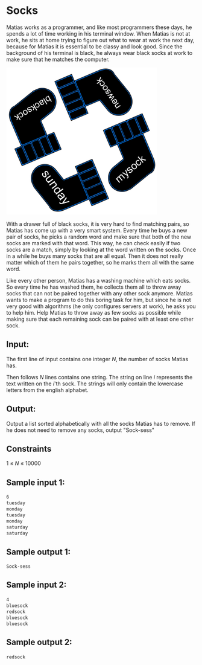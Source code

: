 # Socks
Matias works as a programmer, and like most programmers these days, he spends a lot of time working in his terminal window.
When Matias is not at work, he sits at home trying to figure out what to wear at work the next day, because for Matias it is essential to be classy and look good.
Since the background of his terminal is black, he always wear black socks at work to make sure that he matches the computer.


![](../images/socks.png)

With a drawer full of black socks, it is very hard to find matching pairs, so Matias has come up with a very smart system.
Every time he buys a new pair of socks, he picks a random word and make sure that both of the new socks are marked with that word.
This way, he can check easily if two socks are a match, simply by looking at the word written on the socks.
Once in a while he buys many socks that are all equal.
Then it does not really matter which of them he pairs together, so he marks them all with the same word.


Like every other person, Matias has a washing machine which eats socks.
So every time he has washed them, he collects them all to throw away socks that can not be paired together with any other sock anymore.
Matias wants to make a program to do this boring task for him, but since he is not very good with algorithms (he only configures servers at work), he asks you to help him.
Help Matias to throw away as few socks as possible while making sure that each remaining sock can be paired with at least one other sock.


## Input:
The first line of input contains one integer _N_, the number of socks Matias has.

Then follows _N_ lines contains one string.
The string on line _i_ represents the text written on the _i_'th sock.
The strings will only contain the lowercase letters from the english alphabet.

## Output:
Output a list sorted alphabetically with all the socks Matias has to remove.
If he does not need to remove any socks, output "Sock-sess"

## Constraints
1 &le; _N_ &le; 10000   

## Sample input 1:
```
6
tuesday
monday
tuesday
monday
saturday
saturday
```

## Sample output 1:
```
Sock-sess
```


## Sample input 2:
```
4
bluesock
redsock
bluesock
bluesock
```

## Sample output 2:
```
redsock
```


